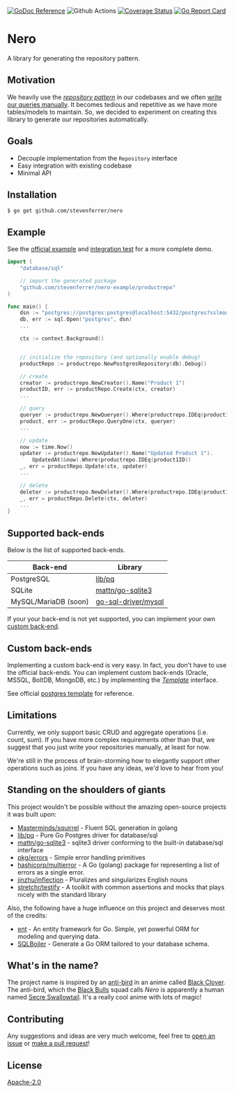 [![GoDoc Reference](https://pkg.go.dev/badge/github.com/stevenferrer/nero)](https://pkg.go.dev/github.com/stevenferrer/nero)
![Github Actions](https://github.com/stevenferrer/nero/workflows/test/badge.svg)
[![Coverage Status](https://coveralls.io/repos/github/stevenferrer/nero/badge.svg?branch=main)](https://coveralls.io/github/stevenferrer/nero?branch=main)
[![Go Report Card](https://goreportcard.com/badge/github.com/stevenferrer/nero)](https://goreportcard.com/report/github.com/stevenferrer/nero)

# Nero

A library for generating the repository pattern.

## Motivation

We heavily use the _[repository pattern](https://threedots.tech/post/repository-pattern-in-go/)_ in our codebases and we often [write our queries manually](https://golang.org/pkg/database/sql/#example_DB_QueryContext). It becomes tedious and repetitive as we have more tables/models to maintain. So, we decided to experiment on creating this library to generate our repositories automatically.

## Goals

- Decouple implementation from the `Repository` interface
- Easy integration with existing codebase
- Minimal API

## Installation

```console
$ go get github.com/stevenferrer/nero
```

## Example

See the [official example](https://github.com/stevenferrer/nero-example) and [integration test](./test/integration/playerrepo) for a more complete demo.

```go
import (
    "database/sql"

    // import the generated package
    "github.com/stevenferrer/nero-example/productrepo"
)

func main() {
    dsn := "postgres://postgres:postgres@localhost:5432/postgres?sslmode=disable"
    db, err := sql.Open("postgres", dsn)
    ...

    ctx := context.Background()


    // initialize the repository (and optionally enable debug)
    productRepo := productrepo.NewPostgresRepository(db).Debug()

    // create
    creator := productrepo.NewCreator().Name("Product 1")
    productID, err := productRepo.Create(ctx, creator)
    ...

    // query
    queryer := productrepo.NewQueryer().Where(productrepo.IDEq(product1ID))
    product, err := productRepo.QueryOne(ctx, queryer)
    ...

    // update
    now := time.Now()
    updater := productrepo.NewUpdater().Name("Updated Product 1").
        UpdatedAt(&now).Where(productrepo.IDEq(product1ID))
    _, err = productRepo.Update(ctx, updater)
    ...

    // delete
    deleter := productrepo.NewDeleter().Where(productrepo.IDEq(product1ID))
    _, err = productRepo.Delete(ctx, deleter)
    ...
}
```

## Supported back-ends

Below is the list of supported back-ends.

| Back-end             | Library                                                       |
| -------------------- | ------------------------------------------------------------- |
| PostgreSQL           | [lib/pq](http://github.com/lib/pq)                            |
| SQLite               | [mattn/go-sqlite3](https://github.com/mattn/go-sqlite3)       |
| MySQL/MariaDB (soon) | [go-sql-driver/mysql](https://github.com/go-sql-driver/mysql) |

If your your back-end is not yet supported, you can implement your own [custom back-end](#custom-back-ends).

## Custom back-ends

Implementing a custom back-end is very easy. In fact, you don't have to use the official back-ends. You can implement custom back-ends (Oracle, MSSQL, BoltDB, MongoDB, etc.) by implementing the [_Template_](./template.go) interface.

See official [postgres template](./pg_template.go) for reference.

## Limitations

Currently, we only support basic CRUD and aggregate operations (i.e. count, sum). If you have more complex requirements other than that, we suggest that you just write your repositories manually, at least for now.

We're still in the process of brain-storming how to elegantly support other operations such as joins. If you have any ideas, we'd love to hear from you!

## Standing on the shoulders of giants

This project wouldn't be possible without the amazing open-source projects it was built upon:

- [Masterminds/squirrel](https://github.com/Masterminds/squirrel) - Fluent SQL generation in golang
- [lib/pq](https://github.com/lib/pq) - Pure Go Postgres driver for database/sql
- [mattn/go-sqlite3](https://github.com/mattn/go-sqlite3) - sqlite3 driver conforming to the built-in database/sql interface
- [pkg/errors](https://github.com/pkg/errors) - Simple error handling primitives
- [hashicorp/multierror](https://github.com/hashicorp/go-multierror) - A Go (golang) package for representing a list of errors as a single error.
- [jinzhu/inflection](https://github.com/jinzhu/inflection) - Pluralizes and singularizes English nouns
- [stretchr/testify](https://github.com/stretchr/testify) - A toolkit with common assertions and mocks that plays nicely with the standard library

Also, the following have a huge influence on this project and deserves most of the credits:

- [ent](https://github.com/facebook/ent) - An entity framework for Go. Simple, yet powerful ORM for modeling and querying data.
- [SQLBoiler](https://github.com/volatiletech/sqlboiler) - Generate a Go ORM tailored to your database schema.

## What's in the name?

The project name is inspired by an [anti-bird](https://blackclover.fandom.com/wiki/Anti-bird) in an anime called [Black Clover](https://blackclover.fandom.com/wiki/Black_Clover_Wiki). The anti-bird, which the [Black Bulls](https://blackclover.fandom.com/wiki/Black_Bull) squad calls _Nero_ is apparently a human named [Secre Swallowtail](https://blackclover.fandom.com/wiki/Secre_Swallowtail). It's a really cool anime with lots of magic!

## Contributing

Any suggestions and ideas are very much welcome, feel free to [open an issue](https://github.com/stevenferrer/nero/issues) or [make a pull request](https://github.com/stevenferrer/nero/pulls)!

## License

[Apache-2.0](LICENSE)
